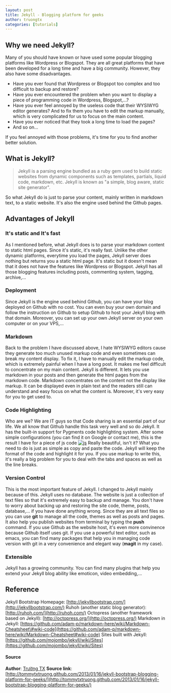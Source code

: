 ```yaml
---
layout: post
title: Jekyll - Blogging platform for geeks
author: truongtx
categories: [tutorials]
---
```


## Why we need Jekyll?

Many of you should have known or have used some popular blogging platforms like Wordpress or
Blogspot. They are all great platforms that have been developed for a long time and have a big
community. However, they also have some disadvantages.

-   Have you ever found that Wordpress or Blogspot too complex and too difficult to backup and
    restore?
-   Have you ever encountered the problem when you want to display a piece of programming code in
    Wordpress, Blogspot,...?
-   Have you ever feel annoyed by the useless code that their WYSIWYG editor generates? And to fix
    them you have to edit the markup manually, which is very complicated for us to focus on the
    main content.
-   Have you ever noticed that they took a long time to load the pages?
-   And so on...

If you feel annoyed with those problems, it's time for you to find another better solution.

## What is Jekyll?

> Jekyll is a parsing engine bundled as a ruby gem used to build static websites from dynamic
> components such as templates, partials, liquid code, markdown, etc. Jekyll is known as "a simple,
> blog aware, static site generator".

So what Jekyll do is just to parse your content, mainly written in markdown text, to a static
website. It's also the engine used behind the Github pages.

## Advantages of Jekyll

### It's static and It's fast

As I mentioned before, what Jekyll does is to parse your markdown content to static html pages.
Since it's static, it's really fast.  Unlike the other dynamic platforms, everytime you load the
pages, Jekyll server does nothing but returns you a static html page. It's static but it doesn't
mean that it does not have the features like Wordpress or Blogspot. Jekyll has all those blogging
features including posts, commenting system, tagging, archive,...

### Deployment

Since Jekyll is the engine used behind Github, you can have your blog deployed on Github with no
cost. You can even buy your own domain and follow the instruction on Github to setup Github to host
your Jekyll blog with that domain. Moreover, you can set up your own Jekyll server on your own
computer or on your VPS,...

### Markdown

Back to the problem I have discussed above, I hate WYSIWYG editors cause they generate too much
unused markup code and even sometimes can break my content display. To fix it, I have to manually
edit the markup code, which is extremely painful when I have a long post. It makes me feel
difficult to concentrate on my main content. Jekyll is different. It lets you use markdown in your
posts and then generate the html pages from the markdown code. Markdown concentrates on the content
not the display like markup. It can be displayed even in plain text and the readers still can
understand and easy focus on what the content is.  Moreover, it's very easy for you to get used to.

### Code Highlighting

Who are we? We are IT guys so that Code sharing is an essential part of our life. We all know that
Github handle this task very well and so do Jekyll. It has the built-in support for Pygments code
highlighting system. After some simple configurations (you can find it on Google or contact me),
this is the result I have for a piece of js code
[![js](http://rmitc.org/wp-content/uploads/2013/01/js.png)](http://rmitc.org/2013/01/jekyll-bootstrap-blogging-platform-for-geeks/js/)
Really beautiful, isn't it? What you need to do is just as simple as copy and paste the code.
Jekyll will keep the format of the code and highlight it for you. If you use markup to write this,
it's really a big problem for you to deal with the tabs and spaces as well as the line breaks.

### Version Control

This is the most important feature of Jekyll. I changed to Jekyll mainly because of this. Jekyll
uses no database. The website is just a collection of text files so that it's extremely easy to
backup and manage. You don't have to worry about backing up and restoring the site code, theme,
posts, database,... if you have done anything wrong. Since they are all text files so you can use
**git** to manage all the code, themes as well as posts and pages. It also help you publish
websites from terminal by typing the **push** command. If you use Github as the website host, it's
even more convinence because Github itself uses git.  If you use a powerful text editor, such as
emacs, you can find many packages that help you in managing code version with git in a very
convenience and elegant way (**magit** in my case).

### Extensible

Jekyll has a growing community. You can find many plugins that help you extend your Jekyll blog
ability like emoticon, video embedding,...

## Reference

Jekyll Bootstrap Homepage: [http://jekyllbootstrap.com/](http://jekyllbootstrap.com/) Ruhoh
(another static blog generator): [http://ruhoh.com/](http://ruhoh.com/) Octopress (another
framework based on Jekyll): [http://octopress.org/](http://octopress.org/) Markdown in Jekyll:
[https://github.com/adam-p/markdown-here/wiki/Markdown-Cheatsheet\#wiki-code](https://github.com/adam-p/markdown-here/wiki/Markdown-Cheatsheet#wiki-code)
Sites built with Jekyll:
[https://github.com/mojombo/jekyll/wiki/Sites](https://github.com/mojombo/jekyll/wiki/Sites)

#### Source

**Author**: [Trường TX](https://www.facebook.com/mr.truong.tx?ref=tn_tnmn) **Source link**:
[http://tommytxtruong.github.com/2013/01/16/jekyll-bootstrap-blogging-platform-for-geeks/](http://tommytxtruong.github.com/2013/01/16/jekyll-bootstrap-blogging-platform-for-geeks/)
